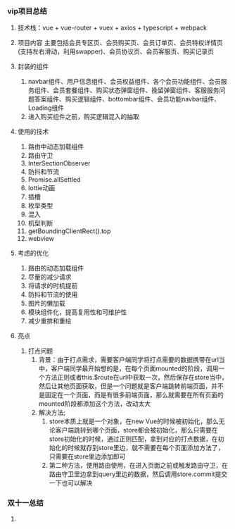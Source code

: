 ### vip项目总结

1. 技术栈：vue + vue-router + vuex + axios + typescript + webpack

2. 项目内容
   主要包括会员专区页、会员购买页、会员订单页、会员特权详情页(支持左右滑动，利用swapper)、会员协议页、会员客服页、购买记录页

3. 封装的组件
   1. navbar组件、用户信息组件、会员权益组件、各个会员功能组件、会员服务组件、会员套餐组件、购买状态弹窗组件、挽留弹窗组件、客服服务问题答案组件、购买逻辑组件、bottombar组件、会员功能navbar组件、Loading组件
   2. 进入购买组件之前，购买逻辑混入的抽取

4. 使用的技术
   1. 路由中动态加载组件
   2. 路由守卫
   3. InterSectionObserver
   4. 防抖和节流
   5. Promise.allSettled
   6. lottie动画
   7. 插槽
   8. 枚举类型
   9. 混入
   10. 机型判断
   11. getBoundingClientRect().top
   12. webview

5. 考虑的优化
   1. 路由的动态加载组件
   2. 尽量的减少请求
   3. 将请求的时机提前
   4. 防抖和节流的使用
   5. 图片的懒加载
   6. 模块组件化，提高复用性和可维护性
   7. 减少重排和重绘
6. 亮点
   1. 打点问题
      1. 背景：由于打点需求，需要客户端同学将打点需要的数据携带在url当中，客户端同学最开始想的是，在每个页面mounted的阶段，调用一个方法正则或者this.$route在url中获取一次，然后保存在store当中，然后让其他页面获取，但是一个问题就是客户端跳转前端页面，并不是固定在一个页面，而是有很多前端页面，那么就需要在所有页面的mounted阶段都添加这个方法，改动太大
      2. 解决方法;
         1. store本质上就是一个对象，在new Vue的时候被初始化，那么无论客户端跳转到哪个页面，store都会被初始化，那么只需要在store初始化的时候，通过正则匹配，拿到对应的打点数据，在初始化的时候就存到store里边，就不需要在每个页面添加方法了，只需要在store里边添加即可
         2. 第二种方法，使用路由使用，在进入页面之前或触发路由守卫，在路由守卫里边拿到query里边的数据，然后调用store.commit提交一下也可以解决


### 双十一总结

1.